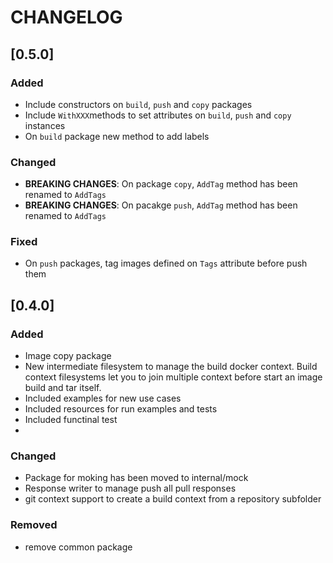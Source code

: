# CHANGELOG

## [0.5.0]

### Added
- Include constructors on `build`, `push` and `copy` packages
- Include `WithXXX`methods to set attributes on `build`, `push` and `copy` instances
- On `build` package new method to add labels

### Changed
- **BREAKING CHANGES**: On package `copy`, `AddTag` method has been renamed to `AddTags`
- **BREAKING CHANGES**: On pacakge `push`, `AddTag` method has been renamed to `AddTags`

### Fixed
- On `push` packages, tag images defined on `Tags` attribute before push them

## [0.4.0]

### Added
- Image copy package
- New intermediate filesystem to manage the build docker context. Build context filesystems let you to join multiple context before start an image build and tar itself.
- Included examples for new use cases
- Included resources for run examples and tests
- Included functinal test
-

### Changed
- Package for moking has been moved to internal/mock
- Response writer to manage push all pull responses
- git context support to create a build context from a repository subfolder

### Removed
- remove common package
